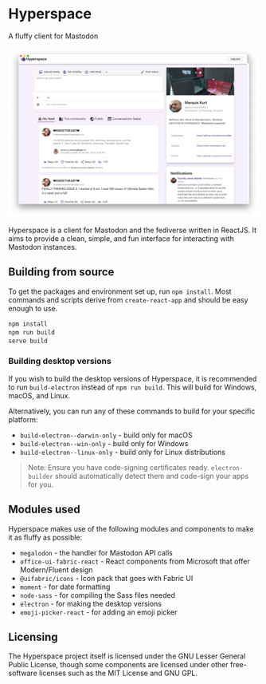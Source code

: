 # Hyperspace
A fluffy client for Mastodon

![Hyperspace screenshot](screenshot.png)

Hyperspace is a client for Mastodon and the fediverse written in ReactJS. It aims to provide a clean, simple, and fun interface for interacting with Mastodon instances.

## Building from source

To get the packages and environment set up, run `npm install`. Most commands and scripts derive from `create-react-app` and should be easy enough to use.

```bash
npm install
npm run build
serve build
```

### Building desktop versions
If you wish to build the desktop versions of Hyperspace, it is recommended to run `build-electron` instead of `npm run build`. This will build for Windows, macOS, and Linux.

Alternatively, you can run any of these commands to build for your specific platform:

- `build-electron--darwin-only` - build only for macOS
- `build-electron--win-only` - build only for Windows
- `build-electron--linux-only` - build only for Linux distributions

> Note: Ensure you have code-signing certificates ready. `electron-builder` should automatically detect them and code-sign your apps for you.

## Modules used
Hyperspace makes use of the following modules and components to make it as fluffy as possible:

- `megalodon` - the handler for Mastodon API calls
- `office-ui-fabric-react` - React components from Microsoft that offer Modern/Fluent design
- `@uifabric/icons` - Icon pack that goes with Fabric UI
- `moment` - for date formatting
- `node-sass` - for compiling the Sass files needed
- `electron` - for making the desktop versions
- `emoji-picker-react` - for adding an emoji picker

## Licensing
The Hyperspace project itself is licensed under the GNU Lesser General Public License, though some components are licensed under other free-software licenses such as the MIT License and GNU GPL.